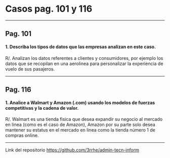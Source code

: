 # Casos pag. 101 y 116
___
## Pag. 101
#### 1. Describa los tipos de datos que las empresas analizan en este caso.
R/. Analizan los datos referentes a clientes y consumidores, por ejemplo los datos que se recopilan en una aerolinea para personalizar la experiencia de vuelo de sus pasajeros.
___
## Pag. 116
#### 1. Analice a Walmart y Amazon (.com) usando los modelos de fuerzas competitivas y la cadena de valor.
R/. Walmart es una tienda fisica que desea expandir su negocio al mercado en linea (como es el caso de Amazon), Amazon por su parte solo desea mantener su estatus en el mercado en linea como la tienda número 1 de compras online.

___
Link del repositorio https://github.com/3rrhe/admin-tecn-inform